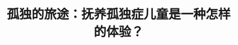 ---
title: 孤独的旅途：抚养孤独症儿童是一种怎样的体验？
tags: [孤独, AS]
color: danger
description: 在孤独症没被认识的年代，孤独症儿童大多成长于黑暗之中：教育、医疗保健和社会体系不能满足他们的需求。他们和父母走过了孤独的旅途，但他们的足迹为21世纪的患者铺设了道路。
external_url: http://mp.weixin.qq.com/s?__biz=MzIyMzgyMjY5NQ==&amp;mid=2247483787&amp;idx=1&amp;sn=7883c57a35cfd7aafc7644fa52906eef&amp;chksm=e8191783df6e9e95a28e0028595f3d093e483863efcffb000473bcddfcd35349455d222cb709&amp;scene=27#wechat_redirect
---